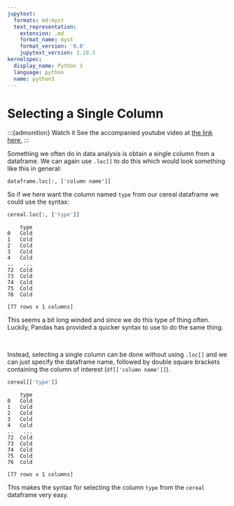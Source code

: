 ```yaml
---
jupytext:
  formats: md:myst
  text_representation:
    extension: .md
    format_name: myst
    format_version: '0.8'
    jupytext_version: 1.10.3
kernelspec:
  display_name: Python 3
  language: python
  name: python3
---
```


# Selecting a Single Column

:::{admonition} Watch it
See the accompanied youtube video at <a href="https://www.youtube.com/embed/W88f5DAl9hk?rel=0?start=913&end=1005" target="_blank">the link here.</a>
:::

Something we often do in data analysis is obtain a single column from
a dataframe. We can again use `.loc[]` to do this which would look
something like this in general:

`dataframe.loc[:, ['column name']]`

So if we here want the column named `type` from our cereal dataframe we
could use the syntax:

``` python
cereal.loc[:, ['type']]
```

```out
    type
0   Cold
1   Cold
2   Cold
3   Cold
4   Cold
..   ...
72  Cold
73  Cold
74  Cold
75  Cold
76  Cold

[77 rows x 1 columns]
```

This seems a bit long winded and since we do this type of thing often.
Luckily, Pandas has provided a quicker syntax to use to do the same
thing.


<br>



Instead, selecting a single column can be done without using `.loc[]`
and we can just specify the dataframe name, followed by double square
brackets containing the column of interest (`df[['column name']]`).

``` python
cereal[['type']]
```

```out
    type
0   Cold
1   Cold
2   Cold
3   Cold
4   Cold
..   ...
72  Cold
73  Cold
74  Cold
75  Cold
76  Cold

[77 rows x 1 columns]
```

This makes the syntax for selecting the column `type` from the `cereal`
dataframe very easy.


